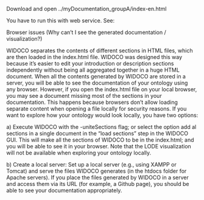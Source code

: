 Download and open ../myDocumentation_groupA/index-en.html

You have to run this with web service. See:

Browser issues (Why can’t I see the generated documentation / visualization?)

WIDOCO separates the contents of different sections in HTML files, which are then loaded in the index.html file. WIDOCO was designed this way because it’s easier to edit your introduction or description sections independently without being all aggregated together in a huge HTML document. When all the contents generated by WIDOCO are stored in a server, you will be able to see the documentation of your ontology using any browser. However, if you open the index.html file on your local browser, you may see a document missing most of the sections in your documentation. This happens because browsers don’t allow loading separate content when opening a file locally for security reasons. If you want to explore how your ontology would look locally, you have two options:

a) Execute WIDOCO with the -uniteSections flag; or select the option add al sections in a single document in the “load sections” step in the WIDOCO GUI. This will make all the sections of WIDOCO to be in the index.html; and you will be able to see it in your browser. Note that the LODE visualization will not be available when exploring your ontology locally.

b) Create a local server: Set up a local server (e.g., using XAMPP or Tomcat) and serve the files WIDOCO generates (in the htdocs folder for Apache servers).
If you place the files generated by WIDOCO in a server and access them via its URL (for example, a Github page), you should be able to see your documentation appropriately.
